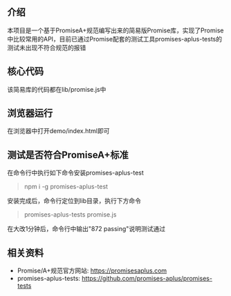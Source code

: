 ## 介绍
本项目是一个基于PromiseA+规范编写出来的简易版Promise库，实现了Promise中比较常用的API，目前已通过Promise配套的测试工具promises-aplus-tests的测试未出现不符合规范的报错


## 核心代码
该简易库的代码都在lib/promise.js中


## 浏览器运行
在浏览器中打开demo/index.html即可


## 测试是否符合PromiseA+标准
在命令行中执行如下命令安装promises-aplus-test
> npm i -g promises-aplus-test

安装完成后，命令行定位到lib目录，执行下方命令
> promises-aplus-tests promise.js

在大改1分钟后，命令行中输出"872 passing"说明测试通过


## 相关资料
- Promise/A+规范官方网站: https://promisesaplus.com
- promises-aplus-tests: https://github.com/promises-aplus/promises-tests